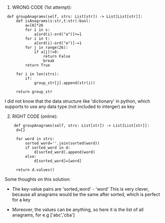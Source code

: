    1. WRONG CODE (1st attempt): 
   ``` 
    def groupAnagrams(self, strs: List[str]) -> List[List[str]]:
        def isAnagrams(s:str,t:str):bool:
            a=[0]*26
            for i in s:
                a[ord(i)-ord("a")]+=1
            for i in t:
                a[ord(i)-ord("a")]-=1
            for j in range(26):
                if a[j]!=0:
                    return False
                    break
            return True
         
        for i in len(strs):
            if:
                group_str[j].append(str(i))
        
        return group_str
   ```
   
   I did not know that the data structure like 'dictionary' in python, which supports to use any data type (not included to interger) as key
   
   2. RIGHT CODE (online): 
   ``` 
       def groupAnagrams(self, strs: List[str]) -> List[List[str]]:
        d={}
        
        for word in strs:
            sorted_word=''.join(sorted(word))
            if sorted_word in d:
                d[sorted_word].append(word)
            else:
                d[sorted_word]=[word]
        
        return d.values()
   ``` 
   
   Some thoughts on this solution: 
   * The key-value pairs are 'sorted_word' - 'word' 
   This is very clever, because all anagrams would be the same after sorted, which is perfect for a key
   
  *  Moreover, the values can be anything, so here it is the list of all anagrams, for e.g ['abc','cba']
